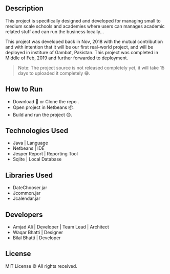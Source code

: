 ## Description

This project is specifically designed and developed for managing small to medium scale schools and academies where users can manages academic related stuff and can run the business locally...

This project was developed back in Nov, 2018 with the mutual contribution and with intention that it will be our first real-world project, and will be deployed in institure of Gambat, Pakistan. This project was completed in Middle of Feb, 2019 and further forwarded to deployment.

> Note: The project source is not released completely yet, it will take 15 days to uploaded it completely 😁.

## How to Run

- Download 🔽 or Clone the repo .
- Open project in Netbeans 📦.
- Build and run the project 😊.

## Technologies Used

- Java | Language
- Netbeans | IDE
- Jesper Report | Reporting Tool
- Sqlite | Local Database

## Libraries Used

- DateChooser.jar
- Jcommon.jar
- Jcalendar.jar

## Developers

- Amjad Ali | Developer | Team Lead | Architect
- Waqar Bhatti | Designer
- Bilal Bhatti | Developer

## License

MIT License © All rights received.
